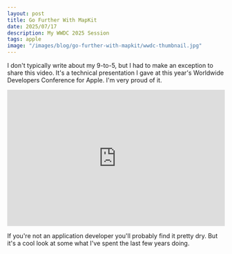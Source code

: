 ```yaml
---
layout: post
title: Go Further With MapKit
date: 2025/07/17
description: My WWDC 2025 Session
tags: apple
image: "/images/blog/go-further-with-mapkit/wwdc-thumbnail.jpg"
---
```


I don't typically write about my 9-to-5, but I had to make an exception to share this video. It's a technical presentation I gave at this year's Worldwide Developers Conference for Apple. I'm very proud of it.

<iframe width="560" height="315" style="aspect-ratio: 16/9; max-width: 560px; max-height: 315px; width: 100%; height: 100%;" src="https://www.youtube.com/embed/kMjkUavPXyE?si=9agXP3HlHY6Vieeh" title="YouTube video player" frameborder="0" allow="accelerometer; autoplay; clipboard-write; encrypted-media; gyroscope; picture-in-picture; web-share" referrerpolicy="strict-origin-when-cross-origin" allowfullscreen></iframe>

If you're not an application developer you'll probably find it pretty dry. But it's a cool look at some what I've spent the last few years doing.
